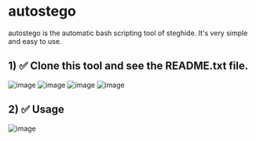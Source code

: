 # autostego
autostego is the automatic bash scripting tool of steghide.
It's very simple and easy to use.
## 1) ✅ Clone this tool and see the README.txt file.

   ![image](https://github.com/dmcyberkiller/autostego/assets/164518476/26af1006-727e-411c-8903-0358965f3716)
   ![image](https://github.com/dmcyberkiller/autostego/assets/164518476/6cd3adff-cb6d-46be-9d4c-c9410acbb251)
   ![image](https://github.com/dmcyberkiller/autostego/assets/164518476/e7b08893-48c0-42c2-9158-a0801d56dd01)
   ![image](https://github.com/dmcyberkiller/autostego/assets/164518476/5f46054e-4cf4-46cd-877d-28105d0bc727)

## 2) ✅ Usage
   ![image](https://github.com/dmcyberkiller/autostego/assets/164518476/0fb9405b-b244-4371-9436-a8a7bc849249)
